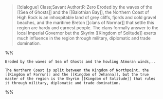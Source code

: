 >[!dialogue] Class;Savant Author;R-Zero
>Eroded by the waves of the [[Sea of Ghosts]] and the [[Balothian Bay]], the Northern Coast of High Rock is an inhospitable land of grey cliffs, fjords and cold gravel beaches, and the maritime Breton [[clans of Normar]] that settle this region are hardy and earnest people. The clans formally answer to the local Imperial Governor but the Skyrim [[Kingdom of Solitude]] exerts much influence in the region through military, diplomatic and trade domination.

%%
```
Eroded by the waves of Sea of Ghosts and the howling Atmoran winds,..

The Northern Coast is split between the Kingdom of Northpoint, the [[Kingdom of Farrun]] and the [[Kingdom of Jehanna]], but the true master of the region is the Skyrim [[Kingdom of Solitude]] that rules it through military, diplomatic and trade domination.
```
%%
